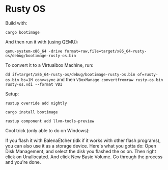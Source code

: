 # Rusty OS

Build with:

`cargo bootimage`

And then run it with (using QEMU):

`qemu-system-x86_64 -drive format=raw,file=target/x86_64-rusty-os/debug/bootimage-rusty-os.bin`

To convert it to a Virtualbox Machine, run:

`dd if=target/x86_64-rusty-os/debug/bootimage-rusty-os.bin of=rusty-os.bin bs=1M conv=sync` and then
`VBoxManage convertfromraw rusty-os.bin rusty-os.vdi --format VDI`

Setup:

`rustup override add nightly`

`cargo install bootimage`

`rustup component add llvm-tools-preview`

Cool trick (only able to do on Windows):

If you flash it with BalenaEtcher (idk if it works with other flash programs), you can also use it as a storage device.
Here's what you gotta do:
Open Disk Management, and select the disk you flashed the os on.
Then right click on Unallocated.
And click New Basic Volume.
Go through the process and you're done.